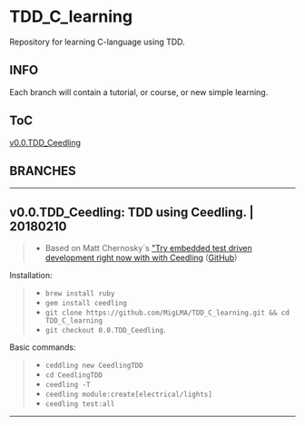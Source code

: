 # TDD_C_learning
Repository for learning C-language using TDD.


## INFO
Each branch will contain a tutorial, or course, or new simple learning.


## ToC
[v0.0.TDD_Ceedling](#v00tdd_ceedling-tdd-using-ceedling--20180210)


## BRANCHES

---
v0.0.TDD_Ceedling: TDD using Ceedling. | 20180210 
---
> * Based on Matt Chernosky´s ["Try embedded test driven development right now with with Ceedling](http://www.electronvector.com/blog/try-embedded-test-driven-development-right-now-with-ceedling "Matt Chernosky's Test-First Embedded Software using Ceedling") ([GitHub](https://github.com/ElectronVector/try-tdd-with-ceedling "try-tdd-with-ceedling"))

Installation:
> * ```brew install ruby```
> * ```gem install ceedling```
> * ```git clone https://github.com/MigLMA/TDD_C_learning.git && cd TDD_C_learning```
> * ```git checkout 0.0.TDD_Ceedling```.

Basic commands:

> * ```ceddling new CeedlingTDD```
> * ```cd CeedlingTDD```
> * ```ceedling -T```
> * ```ceedling module:create[electrical/lights]```
> * ```ceedling test:all```
***


